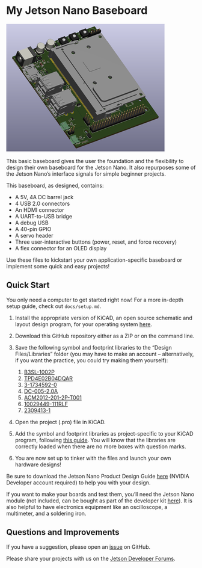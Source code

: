 # My Jetson Nano Baseboard

![Rendering of the My Jetson Nano Baseboard](/assets/images/MyJetsonNanoBaseboardRender.png)

This basic baseboard gives the user the foundation and the flexibility to design their own baseboard for the Jetson Nano. It also repurposes some of the Jetson Nano’s interface signals for simple beginner projects.

This baseboard, as designed, contains:
* A 5V, 4A DC barrel jack
* 4 USB 2.0 connectors
* An HDMI connector
* A UART-to-USB bridge
* A debug USB
* A 40-pin GPIO
* A servo header
* Three user-interactive buttons (power, reset, and force recovery)
* A flex connector for an OLED display

Use these files to kickstart your own application-specific baseboard or implement some quick and easy projects!

## Quick Start

You only need a computer to get started right now! For a more in-depth setup guide, check out `docs/setup.md`.
1.	Install the appropriate version of KiCAD, an open source schematic and layout design program, for your operating system [here](https://www.kicad.org/download/).
1.	Download this GitHub repository either as a ZIP or on the command line.
1.	Save the following symbol and footprint libraries to the “Design Files/Libraries” folder (you may have to make an account – alternatively, if you want the practice, you could try making them yourself):
	1.	[B3SL-1002P](https://octopart.com/b3sl-1002p-omron-9515385)
	1.	[TPD4E02B04DQAR](https://www.snapeda.com/parts/TPD4E02B04DQAR/Texas%20Instruments/view-part/)
	1.	[3-1734592-0](https://www.te.com/usa-en/product-3-1734592-0.html)
	1.	[DC-005-2.0A](https://www.snapeda.com/parts/DC-005/Best%20Inc./view-part/)
	1.	[ACM2012-201-2P-T001](https://www.snapeda.com/parts/ACM2012-201-2P-T001/TDK/view-part/1217094/)
	1.	[10029449-111RLF](https://octopart.com/10029449-111rlf-amphenol+icc+%2F+fci-90332945#CadModels)
	1.	[2309413-1](https://www.te.com/usa-en/product-2309413-1.html)

1.	Open the project (.pro) file in KiCAD.
1.	Add the symbol and footprint libraries as project-specific to your KiCAD program, following [this guide](https://support.snapeda.com/en/articles/2651507-how-to-import-into-kicad). You will know that the libraries are correctly loaded when there are no more boxes with question marks.
1.	You are now set up to tinker with the files and launch your own hardware designs!

Be sure to download the Jetson Nano Product Design Guide [here](https://developer.nvidia.com/embedded/downloads) (NVIDIA Developer account required) to help you with your design.

If you want to make your boards and test them, you’ll need the Jetson Nano module (not included, can be bought as part of the developer kit [here](https://developer.nvidia.com/embedded/jetson-nano-developer-kit)). It is also helpful to have electronics equipment like an oscilloscope, a multimeter, and a soldering iron.

## Questions and Improvements

If you have a suggestion, please open an [issue](https://github.com/NVIDIA-AI-IOT/my-jetson-nano-baseboard/issues/new) on GitHub.

Please share your projects with us on the [Jetson Developer Forums](https://forums.developer.nvidia.com/c/agx-autonomous-machines/jetson-embedded-systems/70).
